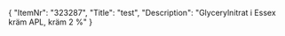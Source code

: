 {
  "ItemNr": "323287",
  "Title": "test",
  "Description": "Glycerylnitrat i Essex kräm APL, kräm 2 %"
}